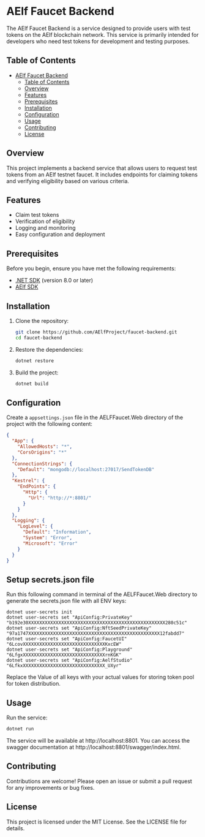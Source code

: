 # AElf Faucet Backend

The AElf Faucet Backend is a service designed to provide users with test tokens on the AElf blockchain network. This service is primarily intended for developers who need test tokens for development and testing purposes.

## Table of Contents

- [AElf Faucet Backend](#aelf-faucet-backend)
    - [Table of Contents](#table-of-contents)
    - [Overview](#overview)
    - [Features](#features)
    - [Prerequisites](#prerequisites)
    - [Installation](#installation)
    - [Configuration](#configuration)
    - [Usage](#usage)
    - [Contributing](#contributing)
    - [License](#license)

## Overview

This project implements a backend service that allows users to request test tokens from an AElf testnet faucet. It includes endpoints for claiming tokens and verifying eligibility based on various criteria.

## Features

- Claim test tokens
- Verification of eligibility
- Logging and monitoring
- Easy configuration and deployment

## Prerequisites

Before you begin, ensure you have met the following requirements:

- [.NET SDK](https://dotnet.microsoft.com/download) (version 8.0 or later)
- [AElf SDK](https://github.com/AElfProject/AElf)

## Installation

1. Clone the repository:
    ```bash
    git clone https://github.com/AElfProject/faucet-backend.git
    cd faucet-backend
    ```

2. Restore the dependencies:
    ```bash
    dotnet restore
    ```

3. Build the project:
    ```bash
    dotnet build
    ```

## Configuration

Create a `appsettings.json` file in the AELFFaucet.Web directory of the project with the following content:

```json
{
  "App": {
    "AllowedHosts": "*",
    "CorsOrigins": "*"
  },
  "ConnectionStrings": {
    "Default": "mongodb://localhost:27017/SendTokenDB"
  },
  "Kestrel": {
    "EndPoints": {
      "Http": {
        "Url": "http://*:8801/"
      }
    }
  },
  "Logging": {
    "LogLevel": {
      "Default": "Information",
      "System": "Error",
      "Microsoft": "Error"
    }
  }
}
```

## Setup secrets.json file

Run this following command in terminal of the AELFFaucet.Web directory to generate the secrets.json file with all ENV keys: 

```base title="Terminal"
dotnet user-secrets init
dotnet user-secrets set "ApiConfig:PrivateKey" "b192e30XXXXXXXXXXXXXXXXXXXXXXXXXXXXXXXXXXXXXXXXXXXXXXXXXX280c51c"
dotnet user-secrets set "ApiConfig:NftSeedPrivateKey" "97a1747XXXXXXXXXXXXXXXXXXXXXXXXXXXXXXXXXXXXXXXXXXXXXXXX12fabdd7"
dotnet user-secrets set "ApiConfig:FaucetUI" "6LcovXXXXXXXXXXXXXXXXXXXXXXXXXXXXXXKxcEW"
dotnet user-secrets set "ApiConfig:Playground" "6LfgxXXXXXXXXXXXXXXXXXXXXXXXXXXXXXXrnKGK"
dotnet user-secrets set "ApiConfig:AelfStudio" "6LfkxXXXXXXXXXXXXXXXXXXXXXXXXXXXXXX_UXyr"
```
 
Replace the Value of all keys with your actual values for storing token pool for token distribution.

## Usage
Run the service:

```bash
dotnet run
```
The service will be available at http://localhost:8801.
You can access the swagger documentation at http://localhost:8801/swagger/index.html.

## Contributing
Contributions are welcome! Please open an issue or submit a pull request for any improvements or bug fixes.

## License
This project is licensed under the MIT License. See the LICENSE file for details.

